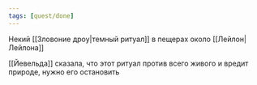 ```yaml
---
tags: [quest/done]
---
```


Некий [[Зловоние дроу|темный ритуал]] в пещерах около [[Лейлон|Лейлона]]

[[Йевельда]] сказала, что этот ритуал против всего живого и вредит природе, нужно его остановить
